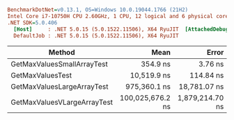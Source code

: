 ``` ini

BenchmarkDotNet=v0.13.1, OS=Windows 10.0.19044.1766 (21H2)
Intel Core i7-10750H CPU 2.60GHz, 1 CPU, 12 logical and 6 physical cores
.NET SDK=5.0.406
  [Host]     : .NET 5.0.15 (5.0.1522.11506), X64 RyuJIT  [AttachedDebugger]
  DefaultJob : .NET 5.0.15 (5.0.1522.11506), X64 RyuJIT


```
|                      Method |             Mean |           Error |          StdDev | Rank |  Gen 0 | Allocated |
|---------------------------- |-----------------:|----------------:|----------------:|-----:|-------:|----------:|
|  GetMaxValuesSmallArrayTest |         354.9 ns |         3.76 ns |         3.51 ns |    1 | 0.0100 |      64 B |
|            GetMaxValuesTest |      10,519.9 ns |       114.84 ns |       107.43 ns |    2 |      - |      64 B |
|  GetMaxValuesLargeArrayTest |     975,360.1 ns |    18,781.07 ns |    22,357.53 ns |    3 |      - |      64 B |
| GetMaxValuesVLargeArrayTest | 100,025,676.2 ns | 1,879,214.70 ns | 1,845,640.11 ns |    4 |      - |      64 B |
